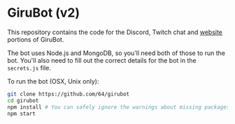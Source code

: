# GiruBot (v2)

This repository contains the code for the Discord, Twitch chat and [website](http://vkclan.eu) portions of GiruBot.

The bot uses Node.js and MongoDB, so you'll need both of those to run the bot. You'll also need to fill out the correct details for the bot in the `secrets.js` file.

To run the bot (OSX, Unix only):

```bash
git clone https://github.com/64/girubot
cd girubot
npm install # You can safely ignore the warnings about missing packages
npm start
```
